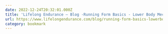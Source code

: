 ```yaml
---
date: 2022-12-24T20:32:01.000Z
title: 'Lifelong Endurance — Blog -Running Form Basics - Lower Body Mechanics Part 1'
url: https://www.lifelongendurance.com/blog/running-form-basics-lowerbody-mechanics
category: bookmark
---
```


